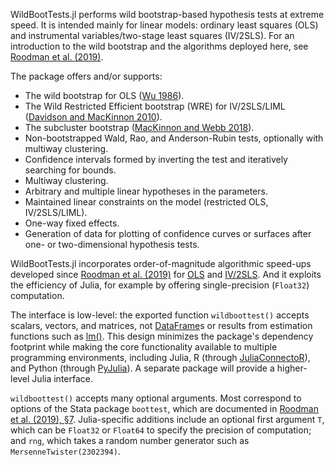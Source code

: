 WildBootTests.jl performs wild bootstrap-based hypothesis tests at extreme speed. It is intended mainly for linear models: ordinary least squares (OLS) and instrumental variables/two-stage least squares (IV/2SLS). For an introduction to the wild bootstrap and the algorithms deployed here, see [Roodman et al. (2019)](https://www.econ.queensu.ca/sites/econ.queensu.ca/files/qed_wp_1406.pdf).

The package offers and/or supports:
* The wild bootstrap for OLS ([Wu 1986](https://doi.org/10.1214/aos/1176350142)).
* The Wild Restricted Efficient bootstrap (WRE) for IV/2SLS/LIML ([Davidson and MacKinnon 2010](https://doi.org/10.1198/jbes.2009.07221)).
* The subcluster bootstrap ([MacKinnon and Webb 2018](https://doi.org/10.1111/ectj.12107)).
* Non-bootstrapped Wald, Rao, and Anderson-Rubin tests, optionally with multiway clustering.
* Confidence intervals formed by inverting the test and iteratively searching for bounds.
* Multiway clustering.
* Arbitrary and multiple linear hypotheses in the parameters.
* Maintained linear constraints on the model (restricted OLS, IV/2SLS/LIML).
* One-way fixed effects.
* Generation of data for plotting of confidence curves or surfaces after one- or two-dimensional hypothesis tests.

WildBootTests.jl incorporates order-of-magnitude algorithmic speed-ups developed since [Roodman et al. (2019)](https://www.econ.queensu.ca/sites/econ.queensu.ca/files/qed_wp_1406.pdf) for [OLS](https://www.statalist.org/forums/forum/general-stata-discussion/general/1586107-boottest-just-as-wild-10x-faster) and [IV/2SLS](https://www.statalist.org/forums/forum/general-stata-discussion/general/1597888-boottest-~100x-faster-after-iv-gmm). And it exploits the efficiency of Julia, for example by offering single-precision (`Float32`) computation.

The interface is low-level: the exported function `wildboottest()` accepts scalars, vectors, and matrices, not [DataFrame](https://github.com/JuliaData/DataFrames.jl)s or results from estimation functions such as [lm()](https://juliastats.org/GLM.jl/v1.5/). This design minimizes the package's dependency footprint while making the core functionality available to multiple programming environments, including Julia, R (through [JuliaConnectoR](https://cran.r-project.org/web/packages/JuliaConnectoR/index.html)), and Python (through [PyJulia](https://github.com/JuliaPy/pyjulia)). A separate package will provide a higher-level Julia interface.

`wildboottest()` accepts many optional arguments. Most correspond to options of the Stata package `boottest`, which are documented in [Roodman et al. (2019), §7](https://www.econ.queensu.ca/sites/econ.queensu.ca/files/qed_wp_1406.pdf#page=28). Julia-specific additions include an optional first argument `T`, which can be `Float32` or `Float64` to specify the precision of computation; and `rng`, which takes a random number generator such as `MersenneTwister(2302394)`.
